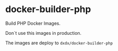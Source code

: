 # docker-builder-php

Build PHP Docker Images.

Don`t use this images in production.

The images are deploy to `dxdx/docker-builder-php`
